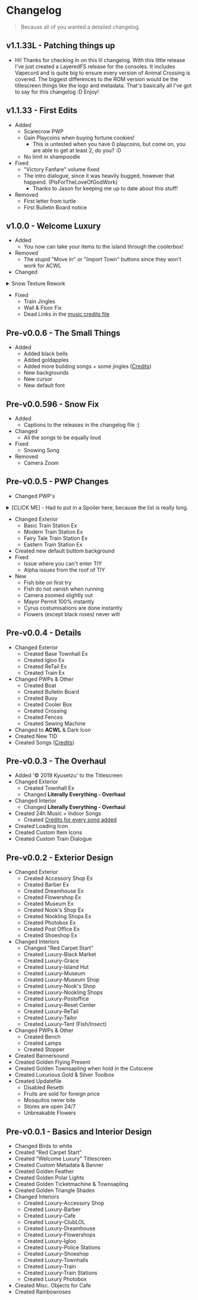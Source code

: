 # Changelog
> Because all of you wanted a detailed changelog.

## v1.1.33L - Patching things up
- Hi! Thanks for checking in on this lil changelog. With this little release I've just created a LayeredFS release for the consoles. It includes Vapecord and is quite big to ensure every version of Animal Crossing is covered. The biggest differences to the ROM version would be the titlescreen things like the logo and metadata. That's basically all I've got to say for this changelog :D Enjoy!
## v1.1.33 - First Edits
- Added
	- Scarecrow PWP
	- Gain Playcoins when buying fortune cookies!
    	- This is untested when you have 0 playcoins, but come on, you are able to get at least 2, do you? :D
  	- No limit in shampoodle
- Fixed
	- "Victory Fanfare" volume fixed
	- The intro dialogue, since it was heavily bugged, however that happend. (PlsForTheLoveOfGodWork)
    	- Thanks to Jason for keeping me up to date about this stuff!
- Removed
    - First letter from turtle
    - First Bulletin Board notice 
## v1.0.0 - Welcome Luxury

- Added
	- You now can take your items to the island through the coolerbox!
- Removed
	- The stupid "Move In" or "Import Town" buttons since they won't work for ACWL
- Changed
<details class="spoiler">
<summary>Snow Texture Rework</summary>

- Rework Arch Balloon
- Rework Arch Flower
- Rework Art A
- Rework Aurora
- Rework BBS
- Rework Bell Jpn
- Rework Bell Wst
- Rework Bench Jpn
- Rework Bench Log
- Rework Bench Pla
- Rework Brick Bridge
- Rework Café
- Rework Campfire
- Rework Campsite
- Rework Drinking
- Rework Excavator
- Rework Fairytale Bridge
- Rework Fairy Townhall
- Rework Fairy Trainstation
- Rework Fence
- Rework Fireplug
- Rework Flowerbed
- Rework Flowerclock
- Rework Fountrain
- Rework Geysir
- Rework Goddess
- Rework Grobejungle
- Rework Hammok
- Rework Homecenter
- Rework Iron Bridge
- Rework Japan Clock
- Rework Jpn Townhall
- Rework Jpn Trainstation
- Rework Lamp
- Rework Lamp Globe
- Rework Lamp jpn
- Rework Lamp mdn
- Rework Lamp Wst
- Rework Landmark
- Rework Lighthouse
- Rework Modern Clock
- Rework Modern Townhall
- Rework Modern Trainstation
- Rework Museum
- Rework Normal Townhall
- Rework Normal Trainstation
- Rework Park Clock
- Rework Photobox
- Rework Pipe
- Rework Post Office + Credits
- Rework Pyramid
- Rework Recycle
- Rework Retrolamp
- Rework Rice
- Rework Rope Bridge
- Rework Sandbox
- Rework Screen
- Rework Shoeshop
- Rework Shop
- Rework Sign
- Rework Signboard
- Rework Solar
- Rework Sphinx
- Rework Stone Bridge
- Rework Supermarket
- Rework Tailor
- Rework Totem
- Rework Trafficlight
- Rework Train
- Rework Trash
- Rework Waiting
- Rework Well
- Rework Western Lamp
- Rework Windmill
- Rework Windturbine
- Rework Wodden Bridge
- Rework Zen Garden
</details>

- Fixed
	- Train Jingles
	- Wall & Floor Fix
	- Dead Links in the [music credits file](https://gitlab.com/Kyusetzu/ACWL/-/blob/master/ExtractedRomFs/Sound/stream/Credit.md)

## Pre-v0.0.6 - The Small Things
- Added
	- Added black bells
	- Added goldapples
	- Added more building songs + some jingles ([Credits](ExtractedRomFs/Sound/stream/Credit.md))
	- New backgrounds
	- New cursor
	- New default font
## Pre-v0.0.596 - Snow Fix
- Added
	- Captions to the releases in the changelog file :)
- Changed
	- All the songs to be equally loud
- Fixed
	- Snowing Song
- Removed
	- Camera Zoom

## Pre-v0.0.5 - PWP Changes
- Changed PWP's
<details class="spoiler">
<summary>[CLICK ME] - Had to put in a Spoiler here, because the list is really long.</summary>

	- Campsite 
	- Camping Cot
	- Outdoor Chair
	- Hammock

	- Balloon Arch
	- Wisteria Trellis
	- Flower Arch
	- Illuminated Arch
	- Archway Sculpture

	- Cobblestone Bridge
	- Modern Bridge
	- Suspension Bridge
	- Wooden Bridge
	- Brick Bridge
	- Fairy-Tale Bridge

	- Solar Panels
	- Wind Turbine
	- Drilling Rig

	- Circle Topiary
	- Square Topiary
	- Tulip Topiary

	- Bell
	- Zen Bell

	- Street Lamp
	- Modern Streetlight
	- Zen Streetlight
	- Streetlight
	- Fairy-Tale Streetlight
	- Round Streetlight
	- Torch

	- Moai Statue
	- Stonehenge
	- Pyramid
	- Tower
	- Sphinx

	- Yellow Bench
	- Fairy-Tale Bench
	- Blue Bench
	- Zen Bench
	- Wood Bench
	- Modern Bench
	- Metal Bench
	- Log Bench

	- Picnic Blanket
	- Pile of Pipes
	- Tire Toy
	- Chair Sculpture

	- Traffic Signal
	- Yield Sign
	- Do-Not-Enter Sign
	- Caution Sign

	- Parkclock
	- Modern Clock
	- Zen Clock
	- Flower Clock
	- Fairy-Tale Clock
	- Illuminated Clock

	- Geyser
	- Water well
	- Water Pump
	- Fountain
	- Drinking Fountain
	- Hot Spring
	- Statue Fountain

	- Custom-Design Sign
	- Face-Cutout Standee
	- Fence
	- Fire Hydrant
	- Flower Bed
	- Sandbox
	- Instrument Shelter
	- Garbage Can
	- Illuminated Tree
	- Cube Sculpture
	- Jungle Gym
	- Illuminated Heart
	- Video Screen
	- Stadium Light
	- Stone Tablet
	- Fire Pit
	- Rack of Rice
	- Parabolic Antenna
	- Totem Pole
	- Zen Garden
	- Windmill
	- Scarecrow
	- Bus Stop
	- Lighthouse
</details>

- Changed Exterior
	- Basic Train Station Ex
	- Modern Train Station Ex
	- Fairy Tale Train Station Ex
	- Eastern Train Station Ex
- Created new default buttom background
- Fixed
	- Issue where you can't enter TIY
	- Alpha issues from the roof of TIY
- New
	- Fish bite on first try
	- Fish do not vanish when running
	- Camera zoomed slightly out
	- Mayor Permit 100% instantly
	- Cyrus costumisations are done instantly
	- Flowers (except black roses) never wilt
	
## Pre-v0.0.4 - Details

- Changed Exterior
    - Created Base Townhall Ex
    - Created Igloo Ex
    - Created ReTail Ex
    - Created Train Ex
- Changed PWPs & Other
    - Created Boat
    - Created Bulletin Board
    - Created Buoy
    - Created Cooler Box
    - Created Crossing
    - Created Fences
    - Created Sewing Machine
- Changed to **ACWL** & Dark Icon
- Created New TID
- Created Songs ([Credits](ExtractedRomFs/Sound/stream/Credit.md))

## Pre-v0.0.3 - The Overhaul

- Added '© 2019 Kyusetzu' to the Titlescreen
- Changed Exterior
    - Created Townhall Ex
    - Changed **Literally Everything - Overhaul**
- Changed Interior
    - Changed **Literally Everything - Overhaul**
- Created 24h Music + Indoor Songs
    - Created [Credits for every song added](ExtractedRomFs/Sound/stream/Credit.md)
- Created Loading Icon
- Created Custom Item Icons
- Created Custom Train Dialogue

## Pre-v0.0.2 - Exterior Design

- Changed Exterior
    - Created Accessory Shop Ex
    - Created Barber Ex
    - Created Dreamhouse Ex
    - Created Flowershop Ex
    - Created Museum Ex
    - Created Nook's Shop Ex
    - Created Nookling Shops Ex
    - Created Photobox Ex
    - Created Post Office Ex
    - Created Shoeshop Ex
- Changed Interiors
    - Changed "Red Carpet Start"
    - Created Luxury-Black Market
    - Created Luxury-Grace
    - Created Luxury-Island Hut
    - Created Luxury-Museum
    - Created Luxury-Museum Shop
    - Created Luxury-Nook's Shop
    - Created Luxury-Nookling Shops
    - Created Luxury-Postoffice
    - Created Luxury-Reset Center
    - Created Luxury-ReTail
    - Created Luxury-Tailor
    - Created Luxury-Tent (Fish/Insect)
- Changed PWPs & Other
    - Created Bench
    - Created Lamps
    - Created Stopper
- Created Bannersound
- Created Golden Flying Present
- Created Golden Townsapling when hold in the Cutscene
- Created Luxurious Gold & Silver Toolbox
- Created Updatefile
    - Disabled Resetti
    - Fruits are sold for foreign price
    - Mosquitos never bite
    - Stores are open 24/7
    - Unbreakable Flowers   


## Pre-v0.0.1 - Basics and Interior Design

- Changed Birds to white
- Created "Red Carpet Start"
- Created "Welcome Luxury" Titlescreen
- Created Custom Metadata & Banner
- Created Golden Feather
- Created Golden Polar Lights
- Created Golden Ticketmachine & Townsapling
- Created Golden Triangle Shades
- Changed Interiors
    - Created Luxury-Accessory Shop
    - Created Luxury-Barber
    - Created Luxury-Cafe
    - Created Luxury-ClubLOL
    - Created Luxury-Dreamhouse
    - Created Luxury-Flowershops
    - Created Luxury-Igloo
    - Created Luxury-Police Stations
    - Created Luxury-Shoeshop
    - Created Luxury-Townhalls
    - Created Luxury-Train
    - Created Luxury-Train Stations
    - Created Luxury Photobox
- Created Misc. Objects for Cafe
- Created Rainbowroses
